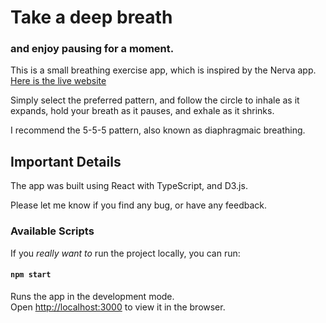 # Take a deep breath
### and enjoy pausing for a moment.

This is a small breathing exercise app, which is inspired by the Nerva app. [Here is the live website](https://gp23-take-a-deep-breath.netlify.app/)

Simply select the preferred pattern, and follow the circle to inhale as it expands, hold your breath as it pauses, and exhale as it shrinks.

I recommend the 5-5-5 pattern, also known as diaphragmaic breathing. 

## Important Details

The app was built using React with TypeScript, and D3.js.

Please let me know if you find any bug, or have any feedback.

### Available Scripts

If you _really want to_ run the project locally, you can run:

#### `npm start`

Runs the app in the development mode.\
Open [http://localhost:3000](http://localhost:3000) to view it in the browser.
